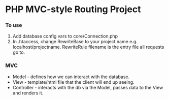 # PHP MVC-style Routing Project

### To use

1. Add database config vars to core/Connection.php
2. In .htaccess, change RewriteBase to your project name e.g. localhost/projectname. RewriteRule filename is the entry file all requests go to.

### MVC

- Model - defines how we can interact with the database.
- View - template/html file that the client will end up seeing.
- Controller - interacts with the db via the Model, passes data to the View and renders it.
